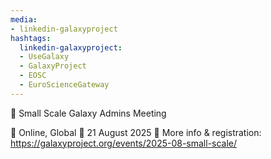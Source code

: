 ```yaml
---
media:
- linkedin-galaxyproject
hashtags:
  linkedin-galaxyproject:
  - UseGalaxy
  - GalaxyProject
  - EOSC
  - EuroScienceGateway
---
```

📣 Small Scale Galaxy Admins Meeting

📍 Online, Global
📅 21 August 2025
🔗 More info & registration: https://galaxyproject.org/events/2025-08-small-scale/